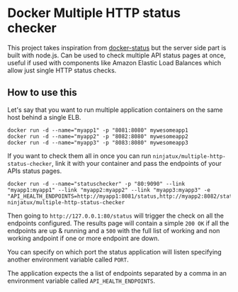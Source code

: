 # Docker Multiple HTTP status checker

This project takes inspiration from [docker-status](https://github.com/zooniverse/docker-statushttps://github.com/zooniverse/docker-status) but the server side part is built with node.js. Can be used to check multiple API status pages at once, useful if used with components like Amazon Elastic Load Balances which allow just single HTTP status checks.

## How to use this
Let's say that you want to run multiple application containers on the same host behind a single ELB.

```
docker run -d --name="myapp1" -p "8081:8080" mywesomeapp1
docker run -d --name="myapp2" -p "8082:8080" mywesomeapp2
docker run -d --name="myapp3" -p "8083:8080" mywesomeapp3
```

If you want to check them all in once you can run `ninjatux/multiple-http-status-checker`, link it with your container and pass the endpoints of your APIs status pages.

```
docker run -d --name="statuschecker" -p "80:9090" --link "myapp1:myapp1" --link "myapp2:myapp2" --link "myapp3:myapp3" -e "API_HEALTH_ENDPOINTS=http://myapp1:8081/status,http://myapp2:8082/status,http://myapp3:8083/status" ninjatux/multiple-http-status-checker
```

Then going to `http://127.0.0.1:80/status` will trigger the check on all the endpoints configured. The results page will contain a simple `200 OK` if all the endpoints are up & running and a `500` with the full list of working and non working andpoint if one or more endpoint are down.

You can specify on which port the status application will listen specifying another environment variable called `PORT`.

The application expects the a list of endpoints separated by a comma in an environment variable called `API_HEALTH_ENDPOINTS`.
